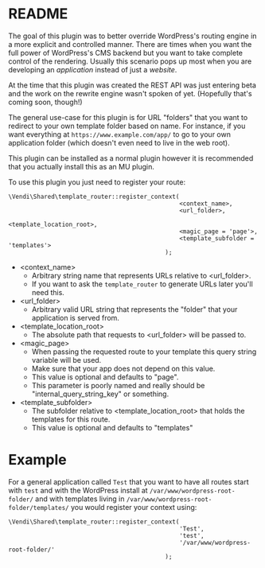 README
======

The goal of this plugin was to better override WordPress's routing engine in a more explicit and controlled manner. There are times when you want the full power of WordPress's CMS backend but you want to take complete control of the rendering. Usually this scenario pops up most when you are developing an *application* instead of just a *website*.

At the time that this plugin was created the REST API was just entering beta and the work on the rewrite engine wasn't spoken of yet. (Hopefully that's coming soon, though!)

The general use-case for this plugin is for URL "folders" that you want to redirect to your own template folder based on name. For instance, if you want everything at `https://www.example.com/app/` to go to your own application folder (which doesn't even need to live in the web root).

This plugin can be installed as a normal plugin however it is recommended that you actually install this as an MU plugin.

To use this plugin you just need to register your route:

    \Vendi\Shared\template_router::register_context(
                                                    <context_name>,
                                                    <url_folder>,
                                                    <template_location_root>,
                                                    <magic_page = 'page'>,
                                                    <template_subfolder = 'templates'>
                                                );

 - &lt;context_name&gt;
    - Arbitrary string name that represents URLs relative to &lt;url_folder&gt;.
    - If you want to ask the `template_router` to generate URLs later you'll need this.
 - &lt;url_folder&gt;
    - Arbitrary valid URL string that represents the "folder" that your application is served from.
 - &lt;template_location_root&gt;
    - The absolute path that requests to &lt;url_folder&gt; will be passed to.
 - &lt;magic_page&gt;
    - When passing the requested route to your template this query string variable will be used.
    - Make sure that your app does not depend on this value.
    - This value is optional and defaults to "page".
    - This parameter is poorly named and really should be "internal_query_string_key" or something.
 - &lt;template_subfolder&gt;
    - The subfolder relative to &lt;template_location_root&gt; that holds the templates for this route.
    - This value is optional and defaults to "templates"

# Example
For a general application called `Test` that you want to have all routes start with `test` and with the WordPress install at  `/var/www/wordpress-root-folder/` and with templates living in `/var/www/wordpress-root-folder/templates/` you would register your context using:

    \Vendi\Shared\template_router::register_context(
                                                    'Test',
                                                    'test',
                                                    '/var/www/wordpress-root-folder/'
                                                );
